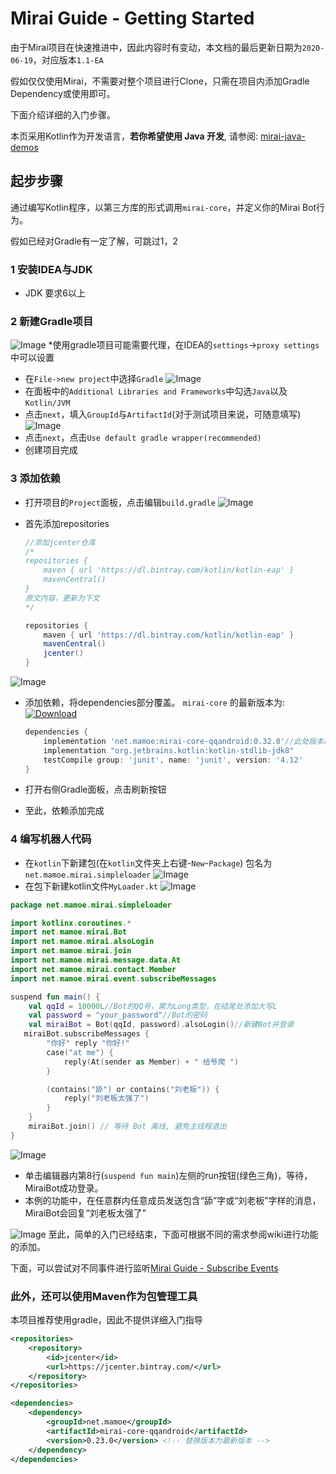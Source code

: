 # Mirai Guide - Getting Started

由于Mirai项目在快速推进中，因此内容时有变动，本文档的最后更新日期为```2020-06-19```，对应版本```1.1-EA```

假如仅仅使用Mirai，不需要对整个项目进行Clone，只需在项目内添加Gradle Dependency或使用即可。

下面介绍详细的入门步骤。

本页采用Kotlin作为开发语言，**若你希望使用 Java 开发**, 请参阅: [mirai-java-demos](https://github.com/project-mirai/mirai-demos/blob/master/mirai-demo-kotlin/src/main/java/demo/subscribe/SubscribeSamples.kt)



## 起步步骤
通过编写Kotlin程序，以第三方库的形式调用```mirai-core```，并定义你的Mirai Bot行为。

假如已经对Gradle有一定了解，可跳过1，2

### 1 安装IDEA与JDK

- JDK 要求6以上

### 2 新建Gradle项目
![Image](./image/1.png)
*使用gradle项目可能需要代理，在IDEA的```settings```->```proxy settings```中可以设置

- 在```File->new project```中选择```Gradle```
![Image](./image/2.png)
- 在面板中的```Additional Libraries and Frameworks```中勾选```Java```以及```Kotlin/JVM```
- 点击```next```，填入```GroupId```与```ArtifactId```(对于测试项目来说，可随意填写)
![Image](./image/3.png)
- 点击```next```，点击```Use default gradle wrapper(recommended)```
- 创建项目完成

### 3 添加依赖

- 打开项目的```Project```面板，点击编辑```build.gradle```
![Image](./image/4.png)
- 首先添加repositories

  ```groovy
  //添加jcenter仓库
  /*
  repositories {
      maven { url 'https://dl.bintray.com/kotlin/kotlin-eap' }
      mavenCentral()
  }
  原文内容，更新为下文
  */
  
  repositories {
      maven { url 'https://dl.bintray.com/kotlin/kotlin-eap' }
      mavenCentral()
      jcenter()
  }
  ```
![Image](./image/5.png)
- 添加依赖，将dependencies部分覆盖。 `mirai-core` 的最新版本为: [![Download](https://api.bintray.com/packages/him188moe/mirai/mirai-core/images/download.svg)](https://bintray.com/him188moe/mirai/mirai-core/)  

  ```groovy
  dependencies {
      implementation 'net.mamoe:mirai-core-qqandroid:0.32.0'//此处版本应替换为当前最新
      implementation "org.jetbrains.kotlin:kotlin-stdlib-jdk8"
      testCompile group: 'junit', name: 'junit', version: '4.12'
  }
  ```

- 打开右侧Gradle面板，点击刷新按钮
- 至此，依赖添加完成

### 4 编写机器人代码

- 在```kotlin```下新建包(在```kotlin```文件夹上右键-```New```-```Package```) 包名为```net.mamoe.mirai.simpleloader```
![Image](./image/6.png)
- 在包下新建kotlin文件```MyLoader.kt```
![Image](./image/7.png)
```kotlin
package net.mamoe.mirai.simpleloader

import kotlinx.coroutines.*
import net.mamoe.mirai.Bot
import net.mamoe.mirai.alsoLogin
import net.mamoe.mirai.join
import net.mamoe.mirai.message.data.At
import net.mamoe.mirai.contact.Member
import net.mamoe.mirai.event.subscribeMessages

suspend fun main() {
    val qqId = 10000L//Bot的QQ号，需为Long类型，在结尾处添加大写L
    val password = "your_password"//Bot的密码
    val miraiBot = Bot(qqId, password).alsoLogin()//新建Bot并登录
   miraiBot.subscribeMessages {
        "你好" reply "你好!"
        case("at me") {
            reply(At(sender as Member) + " 给爷爬 ")
        }

        (contains("舔") or contains("刘老板")) {
            reply("刘老板太强了")
        }
    }
    miraiBot.join() // 等待 Bot 离线, 避免主线程退出
}
```
![Image](./image/8.png)
- 单击编辑器内第8行(```suspend fun main```)左侧的run按钮(绿色三角)，等待，MiraiBot成功登录。
- 本例的功能中，在任意群内任意成员发送包含“舔”字或“刘老板”字样的消息，MiraiBot会回复“刘老板太强了”

![Image](./image/9.png)
至此，简单的入门已经结束，下面可根据不同的需求参阅wiki进行功能的添加。

下面，可以尝试对不同事件进行监听[Mirai Guide - Subscribe Events](/docs/guide_subscribe_events.md)

### 此外，还可以使用Maven作为包管理工具
本项目推荐使用gradle，因此不提供详细入门指导

```xml
<repositories>
    <repository>
        <id>jcenter</id>
        <url>https://jcenter.bintray.com/</url>
    </repository>
</repositories>
```
```xml
<dependencies>
    <dependency>
        <groupId>net.mamoe</groupId>
        <artifactId>mirai-core-qqandroid</artifactId>
        <version>0.23.0</version> <!-- 替换版本为最新版本 -->
    </dependency>
</dependencies>
```
